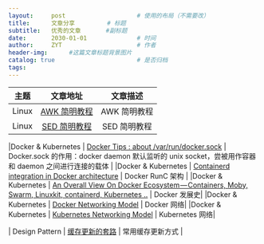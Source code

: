 ```yaml
---
layout:     post                    # 使用的布局（不需要改）
title:      文章分享         # 标题 
subtitle:   优秀的文章       #副标题
date:       2030-01-01              # 时间
author:     ZYT                     # 作者
header-img:      #这篇文章标题背景图片
catalog: true                       # 是否归档
tags:
---
```


|        主题  |     文章地址   |       文章描述 |
|------------ | :-----------: | :-----------: |
|Linux      |       [AWK 简明教程](https://coolshell.cn/articles/9104.html)        |       AWK 简明教程        |
|Linux      |   [SED 简明教程](https://coolshell.cn/articles/9104.html)    |          SED 简明教程 |

|Docker & Kubernetes      |   [Docker Tips : about /var/run/docker.sock](https://medium.com/lucjuggery/about-var-run-docker-sock-3bfd276e12fd)    |  Docker.sock 的作用：docker daemon 默认监听的 unix socket，尝被用作容器和 daemon 之间进行连接的载体 |
|Docker & Kubernetes      |   [Containerd integration in Docker architecture](https://medium.com/devopslinks/docker-containerd-standalone-runtimes-heres-what-you-should-know-b834ef155426)    |  Docker RunC 架构 |
|Docker & Kubernetes      |   [An Overall View On Docker Ecosystem — Containers, Moby, Swarm, Linuxkit, containerd, Kubernetes ..](https://medium.com/devopslinks/an-overall-view-on-docker-ecosystem-containers-moby-swarm-linuxkit-containerd-kubernetes-5e4972a6a1e8)    |  Docker 发展史|
|Docker & Kubernetes      |   [Docker Networking Model](https://success.docker.com/article/networking)    |  Docker 网络|
|Docker & Kubernetes      |   [Kubernetes Networking Model](https://itnext.io/an-illustrated-guide-to-kubernetes-networking-part-1-d1ede3322727)    |  Kubernetes 网络|

| Design Pattern      |   [缓存更新的套路](https://coolshell.cn/articles/17416.html)    |  常用缓存更新方式 |
